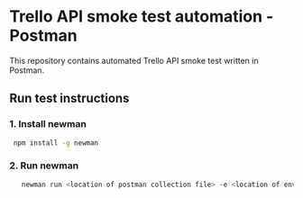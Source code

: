 # Trello API smoke test automation - Postman

This repository contains automated Trello API smoke test written in Postman.

## Run test instructions

### 1. Install newman
  ```sh
   npm install -g newman
   ```

### 2. Run newman 
```sh
   newman run <location of postman collection file> -e <location of environment file>
   ```
